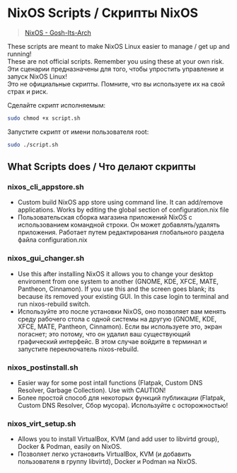 # NixOS Scripts / Скрипты NixOS

> [NixOS - Gosh-Its-Arch](https://www.youtube.com/playlist?list=PLedk4Y6NwIHECDGrors2QuyhawvSoKazj)  


These scripts are meant to make NixOS Linux easier to manage / get up and running!  
These are not official scripts. Remember you using these at your own risk.  
Эти сценарии предназначены для того, чтобы упростить управление и запуск NixOS Linux!  
Это не официальные скрипты. Помните, что вы используете их на свой страх и риск.  


Сделайте скрипт исполняемым:  
```bash
sudo chmod +x script.sh
```
Запустите скрипт от имени пользователя root:  
```bash
sudo ./script.sh
```


## What Scripts does / Что делают скрипты


### nixos_cli_appstore.sh


- Custom build NixOS app store using command line. It can add/remove applications. Works by editing the global section of configuration.nix file  
- Пользовательская сборка магазина приложений NixOS с использованием командной строки. Он может добавлять/удалять приложения. Работает путем редактирования глобального раздела файла configuration.nix  


### nixos_gui_changer.sh  


- Use this after installing NixOS it allows you to change your desktop enviroment from one system to another (GNOME, KDE, XFCE, MATE, Pantheon, Cinnamon). If you use this and the screen goes blank; its because its removed your existing GUI. In this case login to terminal and run nixos-rebuild switch.  
- Используйте это после установки NixOS, оно позволяет вам менять среду рабочего стола с одной системы на другую (GNOME, KDE, XFCE, MATE, Pantheon, Cinnamon). Если вы используете это, экран погаснет; это потому, что он удалил ваш существующий графический интерфейс. В этом случае войдите в терминал и запустите переключатель nixos-rebuild.  


### nixos_postinstall.sh  


- Easier way for some post intall functions (Flatpak, Custom DNS Resolver, Garbage Collection). Use with CAUTION!
- Более простой способ для некоторых функций публикации (Flatpak, Custom DNS Resolver, Сбор мусора). Используйте с осторожностью!  


### nixos_virt_setup.sh  


- Allows you to install VirtualBox, KVM (and add user to libvirtd group), Docker & Podman,  easily on NixOS.
- Позволяет легко установить VirtualBox, KVM (и добавить пользователя в группу libvirtd), Docker и Podman на NixOS.
